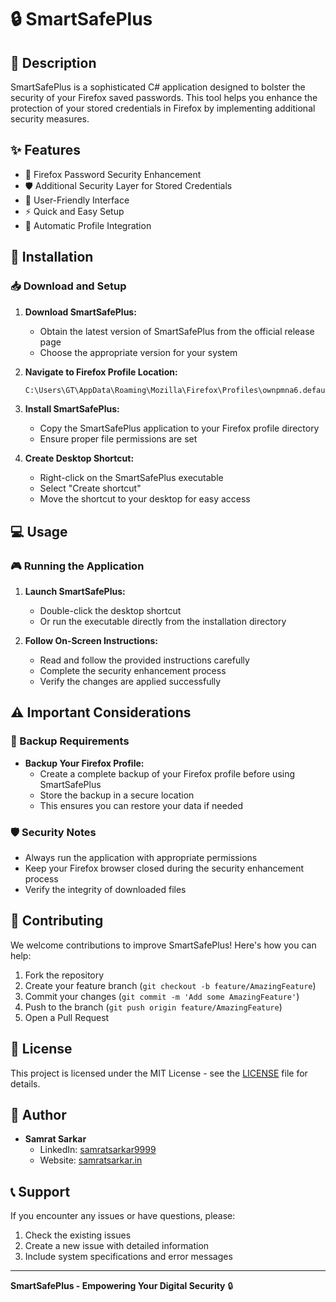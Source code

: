 # 🔒 SmartSafePlus

## 📝 Description
SmartSafePlus is a sophisticated C# application designed to bolster the security of your Firefox saved passwords. This tool helps you enhance the protection of your stored credentials in Firefox by implementing additional security measures.

## ✨ Features
- 🔐 Firefox Password Security Enhancement
- 🛡️ Additional Security Layer for Stored Credentials
- 🎯 User-Friendly Interface
- ⚡ Quick and Easy Setup
- 🔄 Automatic Profile Integration

## 🚀 Installation

### 📥 Download and Setup
1. **Download SmartSafePlus:**
   - Obtain the latest version of SmartSafePlus from the official release page
   - Choose the appropriate version for your system

2. **Navigate to Firefox Profile Location:**
   ```bash
   C:\Users\GT\AppData\Roaming\Mozilla\Firefox\Profiles\ownpmna6.default-release-1648837792667
   ```

3. **Install SmartSafePlus:**
   - Copy the SmartSafePlus application to your Firefox profile directory
   - Ensure proper file permissions are set

4. **Create Desktop Shortcut:**
   - Right-click on the SmartSafePlus executable
   - Select "Create shortcut"
   - Move the shortcut to your desktop for easy access

## 💻 Usage

### 🎮 Running the Application
1. **Launch SmartSafePlus:**
   - Double-click the desktop shortcut
   - Or run the executable directly from the installation directory

2. **Follow On-Screen Instructions:**
   - Read and follow the provided instructions carefully
   - Complete the security enhancement process
   - Verify the changes are applied successfully

## ⚠️ Important Considerations

### 🔄 Backup Requirements
- **Backup Your Firefox Profile:**
  - Create a complete backup of your Firefox profile before using SmartSafePlus
  - Store the backup in a secure location
  - This ensures you can restore your data if needed

### 🛡️ Security Notes
- Always run the application with appropriate permissions
- Keep your Firefox browser closed during the security enhancement process
- Verify the integrity of downloaded files

## 🤝 Contributing
We welcome contributions to improve SmartSafePlus! Here's how you can help:

1. Fork the repository
2. Create your feature branch (`git checkout -b feature/AmazingFeature`)
3. Commit your changes (`git commit -m 'Add some AmazingFeature'`)
4. Push to the branch (`git push origin feature/AmazingFeature`)
5. Open a Pull Request

## 📄 License
This project is licensed under the MIT License - see the [LICENSE](LICENSE.md) file for details.

## 👤 Author
- **Samrat Sarkar**
  - LinkedIn: [samratsarkar9999](https://www.linkedin.com/in/samratsarkar9999/)
  - Website: [samratsarkar.in](https://samratsarkar.in/)

## 📞 Support
If you encounter any issues or have questions, please:
1. Check the existing issues
2. Create a new issue with detailed information
3. Include system specifications and error messages

---

**SmartSafePlus - Empowering Your Digital Security** 🔒
